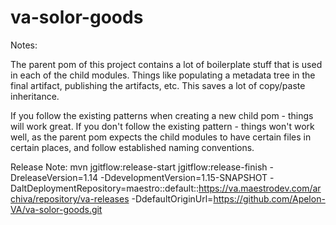 va-solor-goods
==============

Notes:

The parent pom of this project contains a lot of boilerplate stuff that is used in each of the child modules.  Things like populating a metadata tree in the final 
artifact, publishing the artifacts, etc.  This saves a lot of copy/paste inheritance.

If you follow the existing patterns when creating a new child pom - things will work great.  If you don't follow the existing pattern - things won't work well, as 
the parent pom expects the child modules to have certain files in certain places, and follow established naming conventions.


Release Note:
mvn jgitflow:release-start jgitflow:release-finish -DreleaseVersion=1.14 -DdevelopmentVersion=1.15-SNAPSHOT -DaltDeploymentRepository=maestro::default::https://va.maestrodev.com/archiva/repository/va-releases  -DdefaultOriginUrl=https://github.com/Apelon-VA/va-solor-goods.git